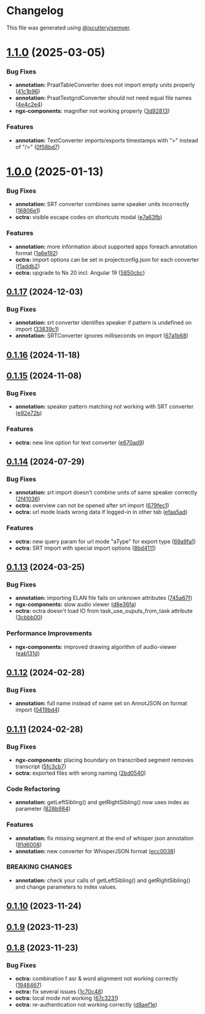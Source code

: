 # Changelog

This file was generated using [@jscutlery/semver](https://github.com/jscutlery/semver).

# [1.1.0](https://github.com/IPS-LMU/octra/compare/annotation-1.0.0...annotation-1.1.0) (2025-03-05)


### Bug Fixes

* **annotation:** PraatTableConverter does not import empty units properly ([41c1b96](https://github.com/IPS-LMU/octra/commit/41c1b96601b4cbb002f101a56ece4d7e0e51b007))
* **annotation:** PraatTextgridConverter should not need equal file names ([4e4c2e4](https://github.com/IPS-LMU/octra/commit/4e4c2e40a62d29be9f53199a05902cfff5e3a080))
* **ngx-components:** magnifier not working properly ([3d92813](https://github.com/IPS-LMU/octra/commit/3d928137a9afcb285477dc13e6b0310d17d7b01f))


### Features

* **annotation:** TextConverter imports/exports timestamps with ">" instead of "/>" ([0f58bd7](https://github.com/IPS-LMU/octra/commit/0f58bd7c2ea3a8dd8360e15f7333abd8791e9fa4))



# [1.0.0](https://github.com/IPS-LMU/octra/compare/annotation-0.1.17...annotation-1.0.0) (2025-01-13)


### Bug Fixes

* **annotation:** SRT converter combines same speaker units incorrectly ([16806e1](https://github.com/IPS-LMU/octra/commit/16806e1138c714b8bfd26305cabd2e1da4b16120))
* **octra:** visible escape codes on shortcuts modal ([e7a63fb](https://github.com/IPS-LMU/octra/commit/e7a63fb542ee0841e21ffae1cdf9704a22525b1c))


### Features

* **annotation:** more information about supported apps foreach annotation format ([1a6e192](https://github.com/IPS-LMU/octra/commit/1a6e192d30d31af4820bbbe02ebfe252c23e9bc7))
* **octra:** import options can be set in projectconfig.json for each converter ([f1addb2](https://github.com/IPS-LMU/octra/commit/f1addb2e762a5f37ab02b371dde1103168074fe6))
* **octra:** upgrade to Nx 20 incl. Angular 19 ([5850cbc](https://github.com/IPS-LMU/octra/commit/5850cbcb71a6664ca53e9a038443e913390910c3))



## [0.1.17](https://github.com/IPS-LMU/octra/compare/annotation-0.1.16...annotation-0.1.17) (2024-12-03)

### Bug Fixes

- **annotation:** srt converter identifies speaker if pattern is undefined on import ([33839c1](https://github.com/IPS-LMU/octra/commit/33839c13787881e727475e45bf0bc29d5bb476c5))
- **annotation:** SRTConverter ignores milliseconds on import ([67a1b68](https://github.com/IPS-LMU/octra/commit/67a1b6828b637046982c904b3247555b46242319))

## [0.1.16](https://github.com/IPS-LMU/octra/compare/annotation-0.1.15...annotation-0.1.16) (2024-11-18)

## [0.1.15](https://github.com/IPS-LMU/octra/compare/annotation-0.1.14...annotation-0.1.15) (2024-11-08)

### Bug Fixes

- **annotation:** speaker pattern matching not working with SRT converter ([e92e72b](https://github.com/IPS-LMU/octra/commit/e92e72b6ad38258d1717fdb4225d9cfbce964eb0))

### Features

- **octra:** new line option for text converter ([e670ad9](https://github.com/IPS-LMU/octra/commit/e670ad91fbe0414c515d34585ff2625cf2cec114))

## [0.1.14](https://github.com/IPS-LMU/octra/compare/annotation-0.1.13...annotation-0.1.14) (2024-07-29)

### Bug Fixes

- **annotation:** srt import doesn't combine units of same speaker correctly ([2f41036](https://github.com/IPS-LMU/octra/commit/2f41036a90eb756872ccc4118729f989c9910243))
- **octra:** overview can not be opened after srt import ([679fec1](https://github.com/IPS-LMU/octra/commit/679fec11d298a2998d584ed83c82fed83059f242))
- **octra:** url mode loads wrong data if logged-in in other tab ([efaa5ad](https://github.com/IPS-LMU/octra/commit/efaa5ad3fe64308f78363fd078a8d214663912a3))

### Features

- **octra:** new query param for url mode "aType" for export type ([69a9fa1](https://github.com/IPS-LMU/octra/commit/69a9fa15314e5bc304d73010693559dc605aa405))
- **octra:** SRT import with special import options ([8bd4111](https://github.com/IPS-LMU/octra/commit/8bd4111373784735ad0b7d19be016a908afea060))

## [0.1.13](https://github.com/IPS-LMU/octra/compare/annotation-0.1.12...annotation-0.1.13) (2024-03-25)

### Bug Fixes

- **annotation:** importing ELAN file fails on unknown attributes ([745a67f](https://github.com/IPS-LMU/octra/commit/745a67f356f2188b64634726c3a761e32b51134f))
- **ngx-components:** slow audio viewer ([d8e36fa](https://github.com/IPS-LMU/octra/commit/d8e36fa002b1d295b5cccc1dcd08c2fae238badb))
- **octra:** octra doesn't load IO from task_use_ouputs_from_task attribute ([3cbbb00](https://github.com/IPS-LMU/octra/commit/3cbbb004fc7c5be0827c48641dc95ea16e72c378))

### Performance Improvements

- **ngx-components:** improved drawing algorithm of audio-viewer ([eab131d](https://github.com/IPS-LMU/octra/commit/eab131dc647b8c505b45a81164b26ffe6a656564))

## [0.1.12](https://github.com/IPS-LMU/octra/compare/annotation-0.1.11...annotation-0.1.12) (2024-02-28)

### Bug Fixes

- **annotation:** full name instead of name set on AnnotJSON on format import ([0419bd4](https://github.com/IPS-LMU/octra/commit/0419bd4a21079eb2dc5e4ea617680090f0fce919))

## [0.1.11](https://github.com/IPS-LMU/octra/compare/annotation-0.1.10...annotation-0.1.11) (2024-02-28)

### Bug Fixes

- **ngx-components:** placing boundary on transcribed segment removes transcript ([5fc3cb7](https://github.com/IPS-LMU/octra/commit/5fc3cb73528084a92430164483e52304d42887f8))
- **octra:** exported files with wrong naming ([2bd0540](https://github.com/IPS-LMU/octra/commit/2bd05403b3cc8e7c1f6d7e0b647e378f2aa1996d))

### Code Refactoring

- **annotation:** getLeftSibling() and getRightSibling() now uses index as parameter ([828b984](https://github.com/IPS-LMU/octra/commit/828b984a1acd9df5bd439f0c6a16737b4482933f))

### Features

- **annotation:** fix missing segment at the end of whisper json annotation ([91d6008](https://github.com/IPS-LMU/octra/commit/91d60083f839c1578f9fc4dc572416eac6fda0e3))
- **annotation:** new converter for WhisperJSON format ([ecc0038](https://github.com/IPS-LMU/octra/commit/ecc00383e6d3f44031440fb664c7880be131fb64))

### BREAKING CHANGES

- **annotation:** check your calls of getLeftSibling() and
  getRightSibling() and change parameters to index values.

## [0.1.10](https://github.com/IPS-LMU/octra/compare/annotation-0.1.9...annotation-0.1.10) (2023-11-24)

## [0.1.9](https://github.com/IPS-LMU/octra/compare/annotation-0.1.8...annotation-0.1.9) (2023-11-23)

## [0.1.8](https://github.com/IPS-LMU/octra/compare/annotation-0.1.7...annotation-0.1.8) (2023-11-23)

### Bug Fixes

- **octra:** combination f asr & word alignment not working correctly ([1948467](https://github.com/IPS-LMU/octra/commit/194846784ec000ec745ea0e20d4d3006009bd0e5))
- **octra:** fix several issues ([1c70c48](https://github.com/IPS-LMU/octra/commit/1c70c48d58351cae4adae18e632ef9746fcd69a1))
- **octra:** local mode not working ([67c3231](https://github.com/IPS-LMU/octra/commit/67c3231986a7be83bfcd2db787d455b2f576bfdd))
- **octra:** re-authentication not working correctly ([d8aef1e](https://github.com/IPS-LMU/octra/commit/d8aef1e3d1f54aa5f7049f6787a28c8d2296f0e1))

